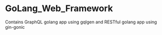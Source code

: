 # GoLang_Web_Framework
Contains GraphQL golang app using gqlgen and RESTful golang app using gin-gonic
